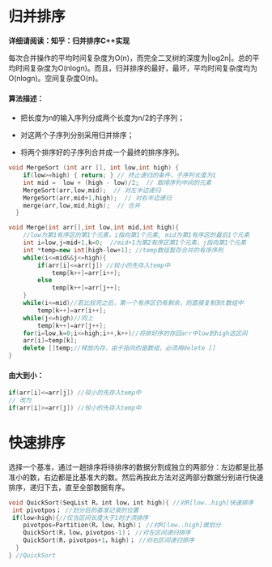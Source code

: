 # 归并排序

**详细请阅读：知乎：归并排序C++实现** 

每次合并操作的平均时间复杂度为O(n)，而完全二叉树的深度为|log2n|。总的平均时间复杂度为O(nlogn)。而且，归并排序的最好，最坏，平均时间复杂度均为O(nlogn)。空间复杂度O(n)。

#### 算法描述：

- 把长度为n的输入序列分成两个长度为n/2的子序列；

- 对这两个子序列分别采用归并排序；

- 将两个排序好的子序列合并成一个最终的排序序列。

```C++
void MergeSort (int arr [], int low,int high) {
    if(low>=high) { return; } // 终止递归的条件，子序列长度为1
    int mid =  low + (high - low)/2;  // 取得序列中间的元素
    MergeSort(arr,low,mid);  // 对左半边递归
    MergeSort(arr,mid+1,high);  // 对右半边递归
    merge(arr,low,mid,high);  // 合并
  }

void Merge(int arr[],int low,int mid,int high){
    //low为第1有序区的第1个元素，i指向第1个元素, mid为第1有序区的最后1个元素
    int i=low,j=mid+1,k=0;  //mid+1为第2有序区第1个元素，j指向第1个元素
    int *temp=new int[high-low+1]; //temp数组暂存合并的有序序列
    while(i<=mid&&j<=high){
        if(arr[i]<=arr[j]) //较小的先存入temp中
            temp[k++]=arr[i++];
        else
            temp[k++]=arr[j++];
    }
    while(i<=mid)//若比较完之后，第一个有序区仍有剩余，则直接复制到t数组中
        temp[k++]=arr[i++];
    while(j<=high)//同上
        temp[k++]=arr[j++];
    for(i=low,k=0;i<=high;i++,k++)//将排好序的存回arr中low到high这区间
	arr[i]=temp[k];
    delete []temp;//释放内存，由于指向的是数组，必须用delete []
}
```

#### 由大到小：

```C++
if(arr[i]<=arr[j]) //较小的先存入temp中
// 改为
if(arr[i]>=arr[j]) //较小的先存入temp中
```

# 快速排序

选择一个基准，通过一趟排序将待排序的数据分割成独立的两部分：左边都是比基准小的数，右边都是比基准大的数。然后再按此方法对这两部分数据分别进行快速排序，递归下去，直至全部数据有序。

```C++
void QuickSort(SeqList R，int low，int high){ //对R[low..high]快速排序
 int pivotpos； //划分后的基准记录的位置
 if(low<high){//仅当区间长度大于1时才须排序
    pivotpos=Partition(R，low，high)； //对R[low..high]做划分
    QuickSort(R，low，pivotpos-1)； //对左区间递归排序
    QuickSort(R，pivotpos+1，high)； //对右区间递归排序
  }
} //QuickSort
```

